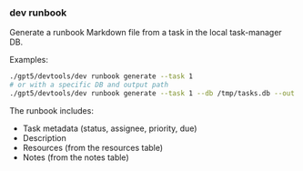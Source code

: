### dev runbook

Generate a runbook Markdown file from a task in the local task-manager DB.

Examples:
```bash
./gpt5/devtools/dev runbook generate --task 1
# or with a specific DB and output path
./gpt5/devtools/dev runbook generate --task 1 --db /tmp/tasks.db --out /tmp/runbook.md
```

The runbook includes:
- Task metadata (status, assignee, priority, due)
- Description
- Resources (from the resources table)
- Notes (from the notes table)
